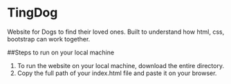# TingDog
Website for Dogs to find their loved ones. Built to understand how html, css, bootstrap can work together. 

##Steps to run on your local machine
1. To run the website on your local machine, download the entire directory. 
2. Copy the full path of your index.html file and paste it on your browser. 
